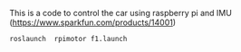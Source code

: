 This is a code to control the car using raspberry pi and IMU (https://www.sparkfun.com/products/14001)

```
roslaunch  rpimotor f1.launch
```

